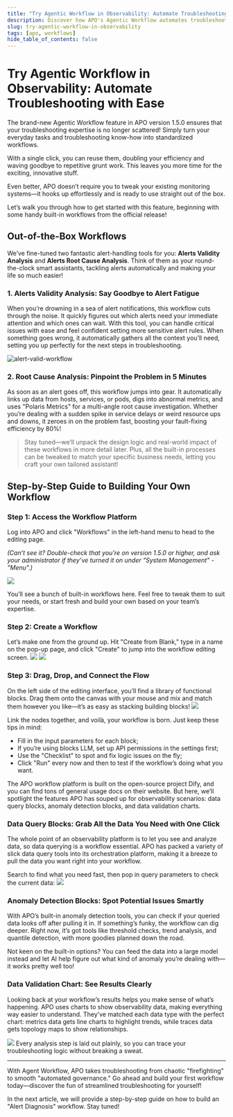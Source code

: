 ```yaml
---
title: "Try Agentic Workflow in Observability: Automate Troubleshooting with Ease"
description: Discover how APO's Agentic Workflow automates troubleshooting, boosts efficiency, and simplifies root cause analysis.
slug: try-agentic-workflow-in-observability
tags: [apo, workflows]
hide_table_of_contents: false
---
```

# Try Agentic Workflow in Observability: Automate Troubleshooting with Ease

The brand-new Agentic Workflow feature in APO version 1.5.0 ensures that your troubleshooting expertise is no longer scattered! Simply turn your everyday tasks and troubleshooting know-how into standardized workflows. 

With a single click, you can reuse them, doubling your efficiency and waving goodbye to repetitive grunt work. This leaves you more time for the exciting, innovative stuff. 

Even better, APO doesn’t require you to tweak your existing monitoring systems—it hooks up effortlessly and is ready to use straight out of the box.

<!-- truncate -->

Let’s walk you through how to get started with this feature, beginning with some handy built-in workflows from the official release!

## Out-of-the-Box Workflows

We’ve fine-tuned two fantastic alert-handling tools for you: **Alerts Validity Analysis** and **Alerts Root Cause Analysis**. Think of them as your round-the-clock smart assistants, tackling alerts automatically and making your life so much easier!

### 1. Alerts Validity Analysis: Say Goodbye to Alert Fatigue
When you’re drowning in a sea of alert notifications, this workflow cuts through the noise. It quickly figures out which alerts need your immediate attention and which ones can wait. With this tool, you can handle critical issues with ease and feel confident setting more sensitive alert rules. When something goes wrong, it automatically gathers all the context you’ll need, setting you up perfectly for the next steps in troubleshooting.

![alert-valid-workflow](/img/blog/try-agentic-workflows/alert-valid-workflow.png)

### 2. Root Cause Analysis: Pinpoint the Problem in 5 Minutes
As soon as an alert goes off, this workflow jumps into gear. It automatically links up data from hosts, services, or pods, digs into abnormal metrics, and uses "Polaris Metrics" for a multi-angle root cause investigation. Whether you’re dealing with a sudden spike in service delays or weird resource ups and downs, it zeroes in on the problem fast, boosting your fault-fixing efficiency by 80%!

> Stay tuned—we’ll unpack the design logic and real-world impact of these workflows in more detail later. Plus, all the built-in processes can be tweaked to match your specific business needs, letting you craft your own tailored assistant!

## Step-by-Step Guide to Building Your Own Workflow

### Step 1: Access the Workflow Platform
Log into APO and click "Workflows" in the left-hand menu to head to the editing page.

*(Can’t see it? Double-check that you’re on version 1.5.0 or higher, and ask your administrator if they’ve turned it on under "System Management" - "Menu".)*

![](/img/blog/try-agentic-workflows/apo-workflow-menu.png)

You’ll see a bunch of built-in workflows here. Feel free to tweak them to suit your needs, or start fresh and build your own based on your team’s expertise.

### Step 2: Create a Workflow
Let’s make one from the ground up. Hit "Create from Blank," type in a name on the pop-up page, and click "Create" to jump into the workflow editing screen.
![](/img/blog/try-agentic-workflows/create-workflow.png)
![](/img/blog/try-agentic-workflows/enter-name.png)

### Step 3: Drag, Drop, and Connect the Flow
On the left side of the editing interface, you’ll find a library of functional blocks. Drag them onto the canvas with your mouse and mix and match them however you like—it’s as easy as stacking building blocks! 
![](/img/blog/try-agentic-workflows/workflow-editor.png)

Link the nodes together, and voilà, your workflow is born. Just keep these tips in mind:

- Fill in the input parameters for each block;
- If you’re using blocks LLM, set up API permissions in the settings first;
- Use the "Checklist" to spot and fix logic issues on the fly;
- Click "Run" every now and then to test if the workflow’s doing what you want.

The APO workflow platform is built on the open-source project Dify, and you can find tons of general usage docs on their website. But here, we’ll spotlight the features APO has souped up for observability scenarios: data query blocks, anomaly detection blocks, and data validation charts.

### Data Query Blocks: Grab All the Data You Need with One Click
The whole point of an observability platform is to let you see and analyze data, so data querying is a workflow essential. APO has packed a variety of slick data query tools into its orchestration platform, making it a breeze to pull the data you want right into your workflow.

Search to find what you need fast, then pop in query parameters to check the current data:
![](/img/blog/try-agentic-workflows/apo-select-tools.png)

### Anomaly Detection Blocks: Spot Potential Issues Smartly
With APO’s built-in anomaly detection tools, you can check if your queried data looks off after pulling it in. If something’s funky, the workflow can dig deeper. Right now, it’s got tools like threshold checks, trend analysis, and quantile detection, with more goodies planned down the road.

Not keen on the built-in options? You can feed the data into a large model instead and let AI help figure out what kind of anomaly you’re dealing with—it works pretty well too!

### Data Validation Chart: See Results Clearly
Looking back at your workflow’s results helps you make sense of what’s happening. APO uses charts to show observability data, making everything way easier to understand. They’ve matched each data type with the perfect chart: metrics data gets line charts to highlight trends, while traces data gets topology maps to show relationships. 

![](/img/blog/try-agentic-workflows/workflow-result-log.png)
Every analysis step is laid out plainly, so you can trace your troubleshooting logic without breaking a sweat.

---

With Agent Workflow, APO takes troubleshooting from chaotic "firefighting" to smooth "automated governance." Go ahead and build your first workflow today—discover the fun of streamlined troubleshooting for yourself!

In the next article, we will provide a step-by-step guide on how to build an "Alert Diagnosis" workflow. Stay tuned!
